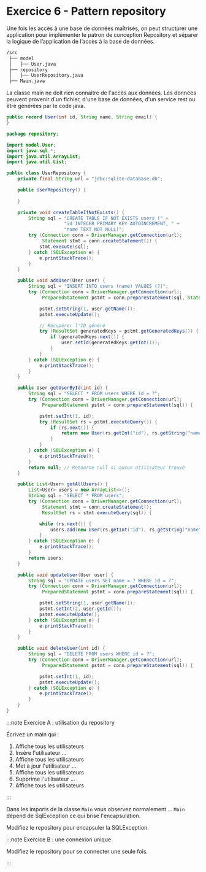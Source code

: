 # Exercice 6 - Pattern repository

Une fois les accès à une base de données maîtrisés, on peut 
structurer une application pour implémenter le patron de 
conception Repository et séparer la logique de l’application de 
l’accès à la base de données.

```bash
/src
 ├── model
 │   ├── User.java
 ├── repository
 │   ├── UserRepository.java
 ├── Main.java

```

La classe main ne doit rien connaitre de l'accès aux données.
Les données peuvent provenir d'un fichier, d'une base de données, d'un service rest ou être générées par le code java.


```java title"User.java"
public record User(int id, String name, String email) {
}
```


```java showLineNumbers
package repository;

import model.User;
import java.sql.*;
import java.util.ArrayList;
import java.util.List;

public class UserRepository {
    private final String url = "jdbc:sqlite:database.db"; 

    public UserRepository() {
        
    }

    private void createTableIfNotExists() {
        String sql = "CREATE TABLE IF NOT EXISTS users (" +
                     "id INTEGER PRIMARY KEY AUTOINCREMENT, " +
                     "name TEXT NOT NULL)";
        try (Connection conn = DriverManager.getConnection(url);
             Statement stmt = conn.createStatement()) {
            stmt.execute(sql);
        } catch (SQLException e) {
            e.printStackTrace();
        }
    }

    public void addUser(User user) {
        String sql = "INSERT INTO users (name) VALUES (?)";
        try (Connection conn = DriverManager.getConnection(url);
             PreparedStatement pstmt = conn.prepareStatement(sql, Statement.RETURN_GENERATED_KEYS)) {

            pstmt.setString(1, user.getName());
            pstmt.executeUpdate();

            // Récupérer l'ID généré
            try (ResultSet generatedKeys = pstmt.getGeneratedKeys()) {
                if (generatedKeys.next()) {
                    user.setId(generatedKeys.getInt(1));
                }
            }
        } catch (SQLException e) {
            e.printStackTrace();
        }
    }

    public User getUserById(int id) {
        String sql = "SELECT * FROM users WHERE id = ?";
        try (Connection conn = DriverManager.getConnection(url);
             PreparedStatement pstmt = conn.prepareStatement(sql)) {

            pstmt.setInt(1, id);
            try (ResultSet rs = pstmt.executeQuery()) {
                if (rs.next()) {
                    return new User(rs.getInt("id"), rs.getString("name"));
                }
            }
        } catch (SQLException e) {
            e.printStackTrace();
        }
        return null; // Retourne null si aucun utilisateur trouvé
    }

    public List<User> getAllUsers() {
        List<User> users = new ArrayList<>();
        String sql = "SELECT * FROM users";
        try (Connection conn = DriverManager.getConnection(url);
             Statement stmt = conn.createStatement();
             ResultSet rs = stmt.executeQuery(sql)) {

            while (rs.next()) {
                users.add(new User(rs.getInt("id"), rs.getString("name")));
            }
        } catch (SQLException e) {
            e.printStackTrace();
        }
        return users;
    }

    public void updateUser(User user) {
        String sql = "UPDATE users SET name = ? WHERE id = ?";
        try (Connection conn = DriverManager.getConnection(url);
             PreparedStatement pstmt = conn.prepareStatement(sql)) {

            pstmt.setString(1, user.getName());
            pstmt.setInt(2, user.getId());
            pstmt.executeUpdate();
        } catch (SQLException e) {
            e.printStackTrace();
        }
    }

    public void deleteUser(int id) {
        String sql = "DELETE FROM users WHERE id = ?";
        try (Connection conn = DriverManager.getConnection(url);
             PreparedStatement pstmt = conn.prepareStatement(sql)) {

            pstmt.setInt(1, id);
            pstmt.executeUpdate();
        } catch (SQLException e) {
            e.printStackTrace();
        }
    }
}

```

:::note Exercice A : utilisation du repository

Écrivez un main qui : 
1. Affiche tous les utilisateurs
1. Insère l'utilisateur ...
1. Affiche tous les utilisateurs
1. Met à jour l'utilisateur ...
1. Affiche tous les utilisateurs
1. Supprime l'utilisateur ...
1. Affiche tous les utilisateurs

:::

Dans les imports de la classe `Main` vous observez normalement ...
`Main` dépend de SqlException ce qui brise l'encapsulation.

Modifiez le repository pour encapsuler la SQLException.


:::note Exercice B : une connexion unique

Modifiez le repository pour se connecter une seule fois.

:::

